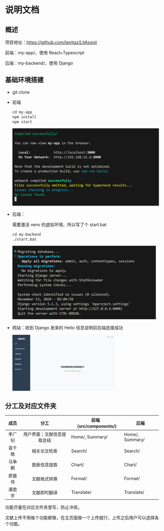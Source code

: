 # 说明文档



## 概述

项目地址：https://github.com/lamlgz/LitAssist

前端：my-app/，使用 React+Typescript

后端：my-backend/，使用 Django

## 基础环境搭建

* git clone

* 前端

  ```
  cd my-app
  npm install
  npm start
  ```

  <img src="pictures/pic-1.png" alt="alt text" style="zoom:50%;" />

  

* 后端：

  需要激活 venv 的虚拟环境，所以写了个 start.bat
  
  ```
  cd my-backend
  ./start.bat
  ```
  
  <img src="pictures/pic-2.png" alt="alt text" style="zoom:50%;" />
  
* 网站：收到 Django 发来的 Hello 信息说明前后端连接成功

  <img src="pictures/pic-3.png" alt="alt text" style="zoom: 33%;" />

  

## 分工及对应文件夹

|  成员  |            分工            | 前端（src/compononts/) | 后端            |
| :----: | :------------------------: | ---------------------- | --------------- |
| 李广钊 | 用户界面；文献信息提取总结 | Home/, Summary/        | Home/, Summary/ |
| 袁千皓 |        相关论文检索        | Search/                | Search/         |
| 马争朝 |        图表信息提取        | Chart/                 | Chart/          |
| 廖嘉伟 |        文献格式转换        | Format/                | Format/         |
| 谭君宇 |        文献即时翻译        | Translate/             | Translate/      |

功能尽量在对应文件夹里写，防止冲突。

文献上传不用每个功能都做，在主页面做一个上传就行，上传之后用户可以选择各个功能。
